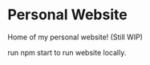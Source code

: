 # Personal Website

Home of my personal website! (Still WIP)

run npm start to run website locally.
